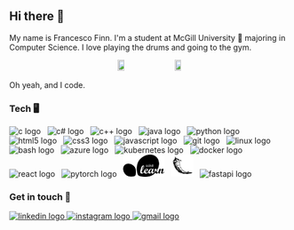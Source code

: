 ## Hi there 👋
My name is Francesco Finn. I'm a student at McGill University 🍁 majoring in Computer Science.
I love playing the drums and going to the gym. 

<div align="center">
  <img src="https://github.com/francescofinn/francescofinn/assets/117033284/c8beb65c-6838-4683-87a1-ac534b844f71" width=15% height=15% />
  &nbsp;&nbsp;&nbsp;&nbsp;&nbsp;
  <img src="https://github.com/francescofinn/francescofinn/assets/117033284/daeabdb5-bd41-442d-96bd-017a7b40a850" width=14.775% height=9.165% />
</div>

Oh yeah, and I code.

### Tech 🖥️
<div align="left">
  <img src="https://cdn.jsdelivr.net/gh/devicons/devicon/icons/c/c-original.svg" height="40" alt="c logo"  />
  &nbsp;
  <img src="https://cdn.jsdelivr.net/gh/devicons/devicon/icons/csharp/csharp-original.svg" height="40" alt="c# logo"  />
  &nbsp;
  <img src="https://cdn.jsdelivr.net/gh/devicons/devicon/icons/cplusplus/cplusplus-original.svg" height="40" alt="c++ logo"  />
  &nbsp;
  <img src="https://cdn.jsdelivr.net/gh/devicons/devicon/icons/java/java-original.svg" height="40" alt="java logo"  />
  &nbsp;
  <img src="https://cdn.jsdelivr.net/gh/devicons/devicon/icons/python/python-original.svg" height="40" alt="python logo"  />
  &nbsp;
  <img src="https://cdn.jsdelivr.net/gh/devicons/devicon/icons/html5/html5-original.svg" height="40" alt="html5 logo"  />
  &nbsp;
  <img src="https://cdn.jsdelivr.net/gh/devicons/devicon/icons/css3/css3-original.svg" height="40" alt="css3 logo"  />
  &nbsp;
  <img src="https://cdn.jsdelivr.net/gh/devicons/devicon/icons/javascript/javascript-original.svg" height="40" alt="javascript logo"  />
  &nbsp;
  <img src="https://cdn.jsdelivr.net/gh/devicons/devicon/icons/git/git-original.svg" height="40" alt="git logo"  />
  &nbsp;
  <img src="https://cdn.jsdelivr.net/gh/devicons/devicon/icons/linux/linux-original.svg" height="40" alt="linux logo"  />
  &nbsp;
  <img src="https://cdn.jsdelivr.net/gh/devicons/devicon/icons/bash/bash-original.svg" height="40" alt="bash logo"  />
  &nbsp;
  <img src="https://cdn.jsdelivr.net/gh/devicons/devicon@latest/icons/azure/azure-original.svg" height="40" alt="azure logo" />
  &nbsp;
  <img src="https://cdn.jsdelivr.net/gh/devicons/devicon@latest/icons/kubernetes/kubernetes-original.svg" height="40" alt="kubernetes logo" /> 
  &nbsp;
  <img src="https://cdn.jsdelivr.net/gh/devicons/devicon@latest/icons/docker/docker-original.svg" height="40" alt="docker logo" />
  &nbsp;
  <img src="https://cdn.jsdelivr.net/gh/devicons/devicon@latest/icons/react/react-original.svg" height="40" alt="react logo" /> 
  &nbsp;
  <img src="https://cdn.jsdelivr.net/gh/devicons/devicon@latest/icons/pytorch/pytorch-original.svg" height="40" alt="pytorch logo" /> 
  &nbsp;
  <img src="scikit-learn-icon-white-bg.png" height="40" alt="scikitlearn logo" /> 
  &nbsp;
  <img src="Untitled.png" height="40" alt="flask logo" /> 
  &nbsp;
  <img src="https://cdn.jsdelivr.net/gh/devicons/devicon@latest/icons/fastapi/fastapi-original.svg" height="40" alt="fastapi logo" /> 
  &nbsp;
</div>

### Get in touch 🤝
<div align="left">
  <a href="https://www.linkedin.com/in/francesco-finn-645663255" target="_blank">
    <img src="https://raw.githubusercontent.com/maurodesouza/profile-readme-generator/master/src/assets/icons/social/linkedin/default.svg" width="42" height="30" alt="linkedin logo"  />
  </a>
  <a href="https://www.instagram.com/frankie_the_drummer/" target="_blank">
    <img src="https://raw.githubusercontent.com/maurodesouza/profile-readme-generator/master/src/assets/icons/social/instagram/default.svg" width="42" height="30" alt="instagram logo"  />
  </a>
  <a href="mailto:francescofinn109@gmail.com" target="_blank">
    <img src="https://raw.githubusercontent.com/maurodesouza/profile-readme-generator/master/src/assets/icons/social/gmail/default.svg" width="42" height="30" alt="gmail logo"  />
  </a>
</div>
